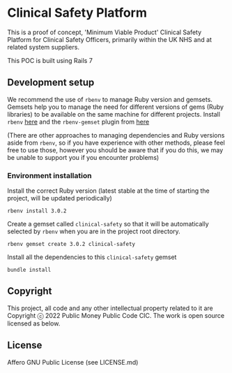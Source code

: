 # Clinical Safety Platform

This is a proof of concept, 'Minimum Viable Product' Clinical Safety Platform for Clinical Safety Officers, primarily within the UK NHS and at related system suppliers.

This POC is built using Rails 7

## Development setup

We recommend the use of `rbenv` to manage Ruby version and gemsets. Gemsets help you to manage the need for different versions of gems (Ruby libraries) to be available on the same machine for different projects. Install `rbenv` [here](https://github.com/rbenv/rbenv) and the `rbenv-gemset` plugin from [here](https://github.com/jf/rbenv-gemset)

(There are other approaches to managing dependencies and Ruby versions aside from `rbenv`, so if you have experience with other methods, please feel free to use those, however you should be aware that if you do this, we may be unable to support you if you encounter problems)

### Environment installation

Install the correct Ruby version (latest stable at the time of starting the project, will be updated periodically)

```shell
rbenv install 3.0.2
```

Create a gemset called `clinical-safety` so that it will be automatically selected by `rbenv` when you are in the project root directory.

```shell
rbenv gemset create 3.0.2 clinical-safety
```

Install all the dependencies to this `clinical-safety` gemset

```shell
bundle install
```

## Copyright

This project, all code and any other intellectual property related to it are Copyright ⓒ 2022 Public Money Public Code CIC. The work is open source licensed as below.

## License

Affero GNU Public License (see LICENSE.md)
